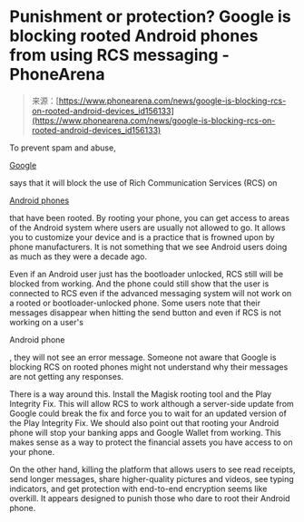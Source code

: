 <!--yml
category: 未分类
date: 2024-05-27 14:49:05
-->

# Punishment or protection? Google is blocking rooted Android phones from using RCS messaging - PhoneArena

> 来源：[https://www.phonearena.com/news/google-is-blocking-rcs-on-rooted-android-devices_id156133](https://www.phonearena.com/news/google-is-blocking-rcs-on-rooted-android-devices_id156133)

To prevent spam and abuse,

[Google](https://www.phonearena.com/google)

says that it will block the use of Rich Communication Services (RCS) on

[Android phones](https://www.phonearena.com/news/Best-Android-phones_id102312)

that have been rooted. By rooting your phone, you can get access to areas of the Android system where users are usually not allowed to go. It allows you to customize your device and is a practice that is frowned upon by phone manufacturers. It is not something that we see Android users doing as much as they were a decade ago.

Even if an Android user just has the bootloader unlocked, RCS still will be blocked from working. And the phone could still show that the user is connected to RCS even if the advanced messaging system will not work on a rooted or bootloader-unlocked phone. Some users note that their messages disappear when hitting the send button and even if RCS is not working on a user's

Android phone

, they will not see an error message. Someone not aware that Google is blocking RCS on rooted phones might not understand why their messages are not getting any responses.

There is a way around this. Install the Magisk rooting tool and the Play Integrity Fix. This will allow RCS to work although a server-side update from Google could break the fix and force you to wait for an updated version of the Play Integrity Fix. We should also point out that rooting your Android phone will stop your banking apps and Google Wallet from working. This makes sense as a way to protect the financial assets you have access to on your phone.

On the other hand, killing the platform that allows users to see read receipts, send longer messages, share higher-quality pictures and videos, see typing indicators, and get protection with end-to-end encryption seems like overkill. It appears designed to punish those who dare to root their Android phone.